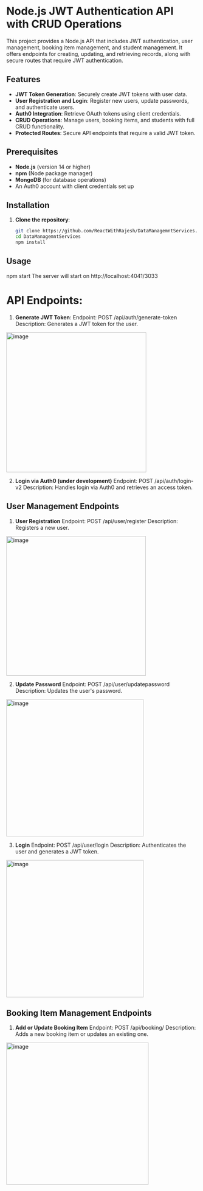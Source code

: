 # Node.js JWT Authentication API with CRUD Operations

This project provides a Node.js API that includes JWT authentication, user management, booking item management, and student management. It offers endpoints for creating, updating, and retrieving records, along with secure routes that require JWT authentication.

## Features

- **JWT Token Generation**: Securely create JWT tokens with user data.
- **User Registration and Login**: Register new users, update passwords, and authenticate users.
- **Auth0 Integration**: Retrieve OAuth tokens using client credentials.
- **CRUD Operations**: Manage users, booking items, and students with full CRUD functionality.
- **Protected Routes**: Secure API endpoints that require a valid JWT token.

## Prerequisites

- **Node.js** (version 14 or higher)
- **npm** (Node package manager)
- **MongoDB** (for database operations)
- An Auth0 account with client credentials set up

## Installation

1. **Clone the repository**:

   ```bash
   git clone https://github.com/ReactWithRajesh/DataManagemntServices.git
   cd DataManagemntServices
   npm install
   
## Usage
npm start
The server will start on http://localhost:4041/3033

# API Endpoints:

1. **Generate JWT Token**:
Endpoint: POST /api/auth/generate-token
Description: Generates a JWT token for the user.
  <img width="368" alt="image" src="https://github.com/user-attachments/assets/ee5b3a07-6052-49f3-a07d-e4079cf8b6f4">

2. **Login via Auth0 (under development)**
Endpoint: POST /api/auth/login-v2 
Description: Handles login via Auth0 and retrieves an access token.

## User Management Endpoints
 1. **User Registration**
Endpoint: POST /api/user/register
Description: Registers a new user.
  <img width="367" alt="image" src="https://github.com/user-attachments/assets/9592ef20-aca8-4df4-a218-7be6f12f5e60">

2. **Update Password**
Endpoint: POST /api/user/updatepassword
Description: Updates the user's password.
  <img width="361" alt="image" src="https://github.com/user-attachments/assets/dcf39696-3a25-42fb-b0cb-05d786085aa7">

3. **Login**
Endpoint: POST /api/user/login
Description: Authenticates the user and generates a JWT token.
  <img width="361" alt="image" src="https://github.com/user-attachments/assets/7f63d6a9-f4e0-4861-8cbc-0e95b6e15a9c">

## Booking Item Management Endpoints

1. **Add or Update Booking Item**
Endpoint: POST /api/booking/
Description: Adds a new booking item or updates an existing one.
  <img width="374" alt="image" src="https://github.com/user-attachments/assets/bb06d31a-fa24-47a3-9ebe-80fd5b959251">


